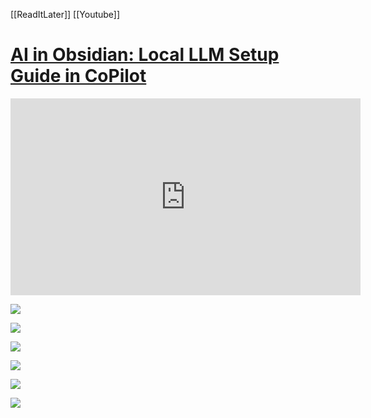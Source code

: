 [[ReadItLater]] [[Youtube]]

# [AI in Obsidian: Local LLM Setup Guide in CoPilot](https://www.youtube.com/watch?v=hOaSO_e7MYs&list=WL&index=13)

<iframe width="560" height="315" src="https://www.youtube-nocookie.com/embed/hOaSO_e7MYs" title="YouTube video player" frameborder="0" allow="accelerometer; autoplay; clipboard-write; encrypted-media; gyroscope; picture-in-picture" allowfullscreen></iframe>


![](https://i.imgur.com/ULHBNww.png)

![](https://i.imgur.com/ouLL3ll.png)


![](https://i.imgur.com/R3lCife.png)

![](https://i.imgur.com/PhKSKBq.png)

![](https://i.imgur.com/C90wD4i.png)

![](https://i.imgur.com/TCY1FWq.png)
